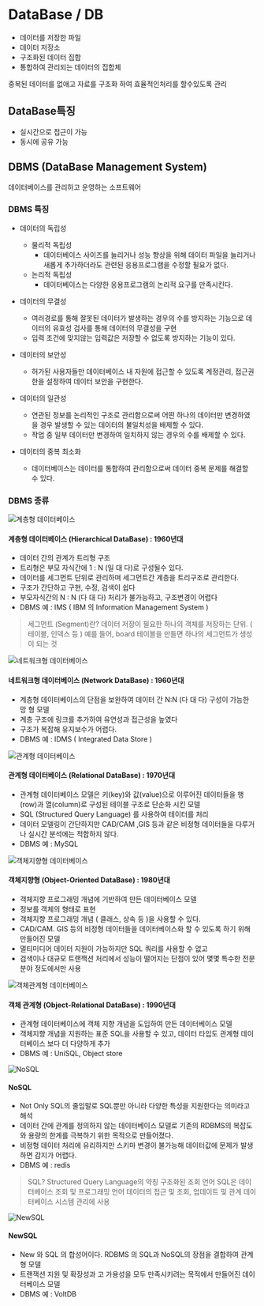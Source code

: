 # DataBase / DB

- 데이터를 저장한 파일
- 데이터 저장소
- 구조화된 데이터 집합
- 통합하여 관리되는 데이터의 집합체

중복된 데이터를 없애고 자료를 구조화 하여 효율적인처리를 할수있도록 관리

## DataBase특징

- 실시간으로 접근이 가능
- 동시에 공유 가능

## DBMS (DataBase Management System)

데이터베이스를 관리하고 운영하는 소프트웨어

### DBMS 특징

- 데이터의 독립성
  - 물리적 독립성
    - 데이터베이스 사이즈를 늘리거나 성능 향상을 위해 데이터 파일을 늘리거나 새롭게 추가하더라도 관련된 응용프로그램을 수정할 필요가 없다.
  - 논리적 독립성
    - 데이터베이스는 다양한 응용프로그램의 논리적 요구를 만족시킨다.

- 데이터의 무결성
  - 여러경로를 통해 잘못된 데이터가 발생하는 경우의 수를 방지하는 기능으로 데이터의 유효성 검사를 통해 데이터의 무결성을 구현
  - 입력 조건에 맞지않는 입력값은 저장할 수 없도록 방지하는 기능이 있다.

- 데이터의 보안성
  - 허가된 사용자들만 데이터베이스 내 자원에 접근할 수 있도록 계정관리, 접근권한을 설정하여 데이터 보안을 구현한다.

- 데이터의 일관성
  - 연관된 정보를 논리적인 구조로 관리함으로써 어떤 하나의 데이터만 변경하였을 경우 발생할 수 있는 데이터의 불일치성을
    배제할 수 있다.
  - 작업 중 일부 데이터만 변경하여 일치하지 않는 경우의 수를 배제할 수 있다.

- 데이터의 중복 최소화
  - 데이터베이스는 데이터를 통합하여 관리함으로써 데이터 중복 문제를 해결할 수 있다.

### DBMS 종류

![계층형 데이터베이스](https://img1.daumcdn.net/thumb/R1280x0/?scode=mtistory2&fname=https%3A%2F%2Fblog.kakaocdn.net%2Fdn%2FdZaBYI%2FbtqvWT3JyZN%2FiI0zGfphdDhGJ0iDcpZjf1%2Fimg.png)

#### 계층형 데이터베이스 (Hierarchical DataBase) : 1960년대

- 데이터 간의 관계가 트리형 구조
- 트리형은 부모 자식간에 1 : N (일 대 다)로 구성될수 있다.
- 데이터를 세그먼트 단위로 관리하며 세그먼트간 계층을 트리구조로 관리한다.
- 구조가 간단하고 구현, 수정, 검색이 쉽다
- 부모자식간의 N : N (다 대 다) 처리가 불가능하고, 구조변경이 어렵다
- DBMS 예 : IMS ( IBM 의 Information Management System )

> 세그먼트 (Segment)란?
> 데이터 저장이 필요한 하나의 객체를 저장하는 단위. ( 테이블, 인덱스 등 )
> 예를 들어, board 테이블을 만들면 하나의 세그먼트가 생성이 되는 것

![네트워크형 데이터베이스](https://img1.daumcdn.net/thumb/R1280x0/?scode=mtistory2&fname=https%3A%2F%2Fblog.kakaocdn.net%2Fdn%2FcNxiAE%2FbtqvWT3JzO2%2FDjPnDemTAg1EG9d1jrF9Z1%2Fimg.png)

#### 네트워크형 데이터베이스 (Network DataBase) : 1960년대

- 계층형 데이터베이스의 단점을 보완하여 데이터 간 N:N (다 대 다) 구성이 가능한 망 형 모델
- 계층 구조에 링크를 추가하여 유연성과 접근성을 높였다
- 구조가 복잡해 유지보수가 어렵다.
- DBMS 예 : IDMS ( Integrated Data Store )

![관계형 데이터베이스](https://img1.daumcdn.net/thumb/R1280x0/?scode=mtistory2&fname=https%3A%2F%2Fblog.kakaocdn.net%2Fdn%2FbA3p5L%2FbtqvUzr3CzF%2F9KUYqtE9Di6DJq1Fqh3cx1%2Fimg.png)

#### 관계형 데이터베이스 (Relational DataBase) : 1970년대

- 관계형 데이터베이스 모델은 키(key)와 값(value)으로 이루어진 데이터들을 행(row)과 열(column)로 구성된 테이블 구조로 단순화 시킨 모델
- SQL (Structured Query Language) 를 사용하여 테이터를 처리
- 데이터 모델링이 간단하지만 CAD/CAM ,GIS 등과 같은 비정형 데이터들을 다루거나 실시간 분석에는 적합하지 않다.
- DBMS 예 : MySQL

![객체지향형 데이터베이스](https://thebook.io/img/006977/022_1.jpg)

#### 객체지향형 (Object-Oriented DataBase) : 1980년대

- 객체지향 프로그래밍 개념에 기반하여 만든 데이터베이스 모델
- 정보를 객체의 형태로 표현
- 객체지향 프로그래밍 개념 ( 클래스, 상속 등 )을 사용할 수 있다.
- CAD/CAM. GIS 등의 비정형 데이터들을 데이터베이스화 할 수 있도록 하기 위해 만들어진 모델
- 멀티미디어 데이터 지원이 가능하지만 SQL 쿼리를 사용할 수 없고
- 검색이나 대규모 트랜잭션 처리에서 성능이 떨어지는 단점이 있어 몇몇 특수한 전문분야 정도에서만 사용

![객체관계형 데이터베이스](https://upload.wikimedia.org/wikipedia/commons/thumb/7/7c/Object-Oriented_Model.svg/1280px-Object-Oriented_Model.svg.png)

#### 객체 관계형 (Object-Relational DataBase) : 1990년대

- 관계형 데이터베이스에 객체 지향 개념을 도입하여 만든 데이터베이스 모델
- 객체지향 개념을 지원하는 표준 SQL을 사용할 수 있고, 데이터 타입도 관계형 데이터베이스 보다 더 다양하게 추가
- DBMS 예 : UniSQL, Object store

![NoSQL](https://media.geeksforgeeks.org/wp-content/uploads/20220405112418/NoSQLDatabases.jpg)

#### NoSQL

- Not Only SQL의 줄임말로 SQL뿐만 아니라 다양한 특성을 지원한다는 의미라고 해석
- 데이터 간에 관계를 정의하지 않는 데이터베이스 모델로 기존의 RDBMS의 복잡도와 용량의 한계를 극복하기 위한 목적으로 만들어졌다.
- 비정형 데이터 처리에 유리하지만 스키마 변경이 불가능해 데이터값에 문제가 발생하면 감지가 어렵다.
- DBMS 예 : redis

> SQL?
> Structured Query Language의 약칭
> 구조화된 조회 언어
> SQL은 데이터베이스 조회 및 프로그래밍 언어
> 데이터의 접근 및 조회, 업데이트 및 관계 데이터베이스 시스템 관리에 사용

![NewSQL](https://editor.analyticsvidhya.com/uploads/60059newsql.JPG)

#### NewSQL

- New 와 SQL 의 합성어이다. RDBMS 의 SQL과 NoSQL의 장점을 결합하여 관계형 모델
- 트랜잭션 지원 및 확장성과 고 가용성을 모두 만족시키려는 목적에서 만들어진 데이터베이스 모델
- DBMS 예 : VoltDB